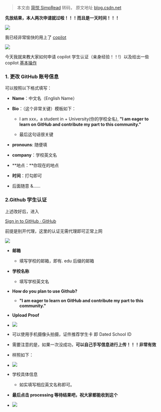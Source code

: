 > 本文由 [简悦 SimpRead](http://ksria.com/simpread/) 转码， 原文地址 [blog.csdn.net](https://blog.csdn.net/wang1664178416/article/details/138257641)

**先放结果，本人两次申请就过啦！！！而且是一天时间！！！**

![](https://i-blog.csdnimg.cn/blog_migrate/a24aa90cf4cb862e6c3c000516ba8c69.png)

我已经非常愉快的用上了 [copilot](https://so.csdn.net/so/search?q=copilot&spm=1001.2101.3001.7020)

![](https://i-blog.csdnimg.cn/blog_migrate/7dd64487616327e9a31c7d7772a590cb.png)

今天我就来教大家如何申请 copilot 学生认证（亲身经验！！!）以及给出一些 copilot [基本操作](https://so.csdn.net/so/search?q=%E5%9F%BA%E6%9C%AC%E6%93%8D%E4%BD%9C&spm=1001.2101.3001.7020)

### 1. 更改 GitHub 账号信息

可以按照以下格式填写：

*   **Name**：中文名（English Name）
    

*   **Bio**：（这个非常关键）模板如下：
    
    *   I am xxx，a student in + University(你的学校全名), **"I am eager to learn on GitHub and contribute my part to this community."**
        
    *   最后这句话很关键
        

*   **pronouns**: 随便填
    

*   **company**：学校英文名
    
*   **地点：**你现在的地点
    
*   **时间**：打勾即可
    
*   后面随意 &……
    

### 2.Github 学生认证

上述改好后，进入

[Sign in to GitHub · GitHub](https://education.github.com/discount_requests/application "Sign in to GitHub · GitHub")

前提是别开代理，这里的认证无需代理即可正常上网

![](https://i-blog.csdnimg.cn/blog_migrate/7be40102ae039a60501ba021cafcf9ac.png)

*   **邮箱**
    
    *   填写学校的邮箱，即有. edu 后缀的邮箱
        

*   **学校名称**
    
    *   填写学校英文名
        
*   **How do you plan to use Github?**
    
    *   **"I am eager to learn on GitHub and contribute my part to this community."**
        

*   **Upload Proof**
    

*   ![](https://i-blog.csdnimg.cn/blog_migrate/a13bb3a8d8608efba09d739a687e4e8f.png)
    
*   可以使用手机摄像头拍摄，证件推荐学生卡 即 Dated School ID
    
*   需要注意的是，如果一次没成功，**可以自己手写信息进行上传！！！非常有效**
    
*   样照如下：
    
*   ![](https://img-blog.csdnimg.cn/direct/5eef398b0b1a40c2aa6fd710da6a3b8e.png)
    
*   学校具体信息
    
    *   如实填写相应英文名称即可。
        
*   **最后点击 processing 等待结果吧，祝大家都能收到这个**
    
*   ![](https://i-blog.csdnimg.cn/blog_migrate/ef4a1d8afebc889bb59149d05ee1971a.png)